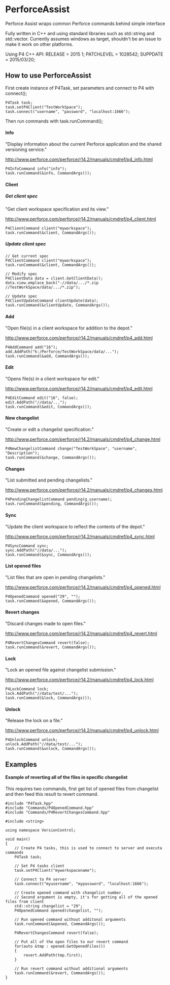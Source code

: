 # PerforceAssist
Perforce Assist wraps common Perforce commands behind simple interface

Fully written in C++ and using standard libraries such as std::string and std::vector. Currently assumes windows as target, shouldn't be an issue to make it work on other platforms.

Using P4 C++ API:
RELEASE = 2015 1;
PATCHLEVEL = 1028542;
SUPPDATE = 2015/03/20;

## How to use PerforceAssist

First create instance of P4Task, set parameters and connect to P4 with connect();

	P4Task task;
	task.setP4Client("TestWorkSpace");
	task.connect("username", "password", "localhost:1666");
	
Then run commands with task.runCommand();

#### Info
"Display information about the current Perforce application and the shared versioning service."

http://www.perforce.com/perforce/r14.2/manuals/cmdref/p4_info.html

	P4InfoCommand info("info");
	task.runCommand(&info, CommandArgs());

#### Client

##### Get client spec

"Get client workspace specification and its view."

http://www.perforce.com/perforce/r14.2/manuals/cmdref/p4_client.html

	P4ClientCommand client("myworkspace");
	task.runCommand(&client, CommandArgs());
	
##### Update client spec

	// Get current spec
	P4ClientCommand client("myworkspace");
	task.runCommand(&client, CommandArgs());

	// Modify spec
	P4ClientData data = client.GetClientData();
	data.view.emplace_back("-//data/.../*.zip //TestWorkSpace/data/.../*.zip");

	// Update spec
	P4ClientUpdateCommand clientUpdate(data);
	task.runCommand(&clientUpdate, CommandArgs());

#### Add
"Open file(s) in a client workspace for addition to the depot."

http://www.perforce.com/perforce/r14.2/manuals/cmdref/p4_add.html

	P4AddCommand add("16");
	add.AddPath("k:/Perforce/TestWorkSpace/data/...");
	task.runCommand(&add, CommandArgs());

#### Edit
"Opens file(s) in a client workspace for edit."

http://www.perforce.com/perforce/r14.2/manuals/cmdref/p4_edit.html

	P4EditCommand edit("16", false);
	edit.AddPath("//data/...");
	task.runCommand(&edit, CommandArgs());

#### New changelist
"Create or edit a changelist specification."

http://www.perforce.com/perforce/r14.2/manuals/cmdref/p4_change.html

	P4NewChangelistCommand change("TestWorkSpace", "username", "Description");
	task.runCommand(&change, CommandArgs());

#### Changes
"List submitted and pending changelists."

http://www.perforce.com/perforce/r14.2/manuals/cmdref/p4_changes.html

	P4PendingChangelistCommand pending(g_username);
	task.runCommand(&pending, CommandArgs());

#### Sync
"Update the client workspace to reflect the contents of the depot."

http://www.perforce.com/perforce/r14.2/manuals/cmdref/p4_sync.html

	P4SyncCommand sync;
	sync.AddPath("//data/...");
	task.runCommand(&sync, CommandArgs());

#### List opened files
"List files that are open in pending changelists."

http://www.perforce.com/perforce/r14.2/manuals/cmdref/p4_opened.html

	P4OpenedCommand opened("29", "");
	task.runCommand(&opened, CommandArgs());

#### Revert changes
"Discard changes made to open files."

http://www.perforce.com/perforce/r14.2/manuals/cmdref/p4_revert.html

	P4RevertChangesCommand revert(false);
	task.runCommand(&revert, CommandArgs());

#### Lock
"Lock an opened file against changelist submission."

http://www.perforce.com/perforce/r14.2/manuals/cmdref/p4_lock.html

	P4LockCommand lock;
	lock.AddPath("//data/test/...");
	task.runCommand(&lock, CommandArgs());

#### Unlock
"Release the lock on a file."

http://www.perforce.com/perforce/r14.2/manuals/cmdref/p4_unlock.html

	P4UnlockCommand unlock;
	unlock.AddPath("//data/test/...");
	task.runCommand(&unlock, CommandArgs());
	
## Examples

#### Example of reverting all of the files in specific changelist

This requires two commands, first get list of opened files from changelist and then feed this result to revert command.

	#include "P4Task.hpp"
	#include "Commands/P4OpenedCommand.hpp"
	#include "Commands/P4RevertChangesCommand.hpp"
	
	#include <string>
	
	using namespace VersionControl;
	
	void main()
	{
		// Create P4 tasks, this is used to connect to server and executa commands
		P4Task task;
		
		// Set P4 tasks client
		task.setP4Client("myworkspacename");
		
		// Connect to P4 server
		task.connect("myusername", "mypassword", "localhost:1666");
		
		// Create opened command with changelist number.
		// Second argument is empty, it's for getting all of the opened files from client
		std::string changelist = "29";
		P4OpenedCommand opened(changelist, "");
		
		// Run opened command without additonal arguments
		task.runCommand(&opened, CommandArgs());
		
		P4RevertChangesCommand revert(false);
		
		// Put all of the open files to our revert command
		for(auto &tmp : opened.GetOpenedFiles())
		{
			revert.AddPath(tmp.first);
		}
		
		// Run revert command without additional arguments
		task.runCommand(&revert, CommandArgs());
	}
